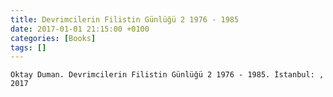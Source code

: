 ```yaml
---
title: Devrimcilerin Filistin Günlüğü 2 1976 - 1985
date: 2017-01-01 21:15:00 +0100
categories: [Books]
tags: []
---
```


```Oktay Duman. Devrimcilerin Filistin Günlüğü 2 1976 - 1985. İstanbul: , 2017```


